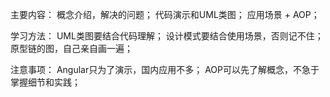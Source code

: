 主要内容：
    概念介绍，解决的问题；
    代码演示和UML类图；
    应用场景 + AOP；

学习方法：
    UML类图要结合代码理解；
    设计模式要结合使用场景，否则记不住；
    原型链的图，自己亲自画一遍；

注意事项：
    Angular只为了演示，国内应用不多；
    AOP可以先了解概念，不急于掌握细节和实践；
